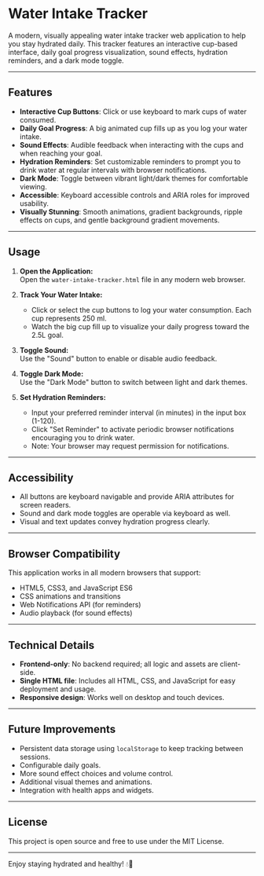 # Water Intake Tracker

A modern, visually appealing water intake tracker web application to help you stay hydrated daily. This tracker features an interactive cup-based interface, daily goal progress visualization, sound effects, hydration reminders, and a dark mode toggle.

---

## Features

- **Interactive Cup Buttons**: Click or use keyboard to mark cups of water consumed.
- **Daily Goal Progress**: A big animated cup fills up as you log your water intake.
- **Sound Effects**: Audible feedback when interacting with the cups and when reaching your goal.
- **Hydration Reminders**: Set customizable reminders to prompt you to drink water at regular intervals with browser notifications.
- **Dark Mode**: Toggle between vibrant light/dark themes for comfortable viewing.
- **Accessible**: Keyboard accessible controls and ARIA roles for improved usability.
- **Visually Stunning**: Smooth animations, gradient backgrounds, ripple effects on cups, and gentle background gradient movements.

---

## Usage

1. **Open the Application:**  
   Open the `water-intake-tracker.html` file in any modern web browser.

2. **Track Your Water Intake:**  
   - Click or select the cup buttons to log your water consumption. Each cup represents 250 ml.  
   - Watch the big cup fill up to visualize your daily progress toward the 2.5L goal.

3. **Toggle Sound:**  
   Use the "Sound" button to enable or disable audio feedback.

4. **Toggle Dark Mode:**  
   Use the "Dark Mode" button to switch between light and dark themes.

5. **Set Hydration Reminders:**  
   - Input your preferred reminder interval (in minutes) in the input box (1-120).  
   - Click "Set Reminder" to activate periodic browser notifications encouraging you to drink water.  
   - Note: Your browser may request permission for notifications.

---

## Accessibility

- All buttons are keyboard navigable and provide ARIA attributes for screen readers.
- Sound and dark mode toggles are operable via keyboard as well.
- Visual and text updates convey hydration progress clearly.

---

## Browser Compatibility

This application works in all modern browsers that support:

- HTML5, CSS3, and JavaScript ES6
- CSS animations and transitions
- Web Notifications API (for reminders)
- Audio playback (for sound effects)

---

## Technical Details

- **Frontend-only**: No backend required; all logic and assets are client-side.
- **Single HTML file**: Includes all HTML, CSS, and JavaScript for easy deployment and usage.
- **Responsive design**: Works well on desktop and touch devices.

---

## Future Improvements

- Persistent data storage using `localStorage` to keep tracking between sessions.
- Configurable daily goals.
- More sound effect choices and volume control.
- Additional visual themes and animations.
- Integration with health apps and widgets.

---

## License

This project is open source and free to use under the MIT License.

---

Enjoy staying hydrated and healthy! 💧🚰
